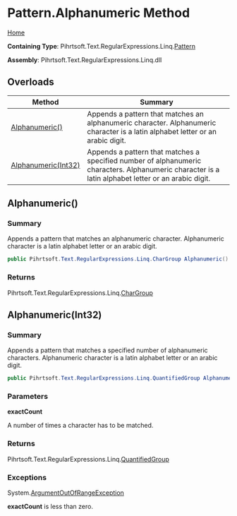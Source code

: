 # Pattern\.Alphanumeric Method

[Home](../../../../../../README.md)

**Containing Type**: Pihrtsoft\.Text\.RegularExpressions\.Linq\.[Pattern](../README.md)

**Assembly**: Pihrtsoft\.Text\.RegularExpressions\.Linq\.dll

## Overloads

| Method | Summary |
| ------ | ------- |
| [Alphanumeric()](#Pihrtsoft_Text_RegularExpressions_Linq_Pattern_Alphanumeric) | Appends a pattern that matches an alphanumeric character\. Alphanumeric character is a latin alphabet letter or an arabic digit\. |
| [Alphanumeric(Int32)](#Pihrtsoft_Text_RegularExpressions_Linq_Pattern_Alphanumeric_System_Int32_) | Appends a pattern that matches a specified number of alphanumeric characters\. Alphanumeric character is a latin alphabet letter or an arabic digit\. |

## Alphanumeric\(\) <a name="Pihrtsoft_Text_RegularExpressions_Linq_Pattern_Alphanumeric"></a>

### Summary

Appends a pattern that matches an alphanumeric character\. Alphanumeric character is a latin alphabet letter or an arabic digit\.

```csharp
public Pihrtsoft.Text.RegularExpressions.Linq.CharGroup Alphanumeric()
```

### Returns

Pihrtsoft\.Text\.RegularExpressions\.Linq\.[CharGroup](../../CharGroup/README.md)

## Alphanumeric\(Int32\) <a name="Pihrtsoft_Text_RegularExpressions_Linq_Pattern_Alphanumeric_System_Int32_"></a>

### Summary

Appends a pattern that matches a specified number of alphanumeric characters\. Alphanumeric character is a latin alphabet letter or an arabic digit\.

```csharp
public Pihrtsoft.Text.RegularExpressions.Linq.QuantifiedGroup Alphanumeric(int exactCount)
```

### Parameters

**exactCount**

A number of times a character has to be matched\.

### Returns

Pihrtsoft\.Text\.RegularExpressions\.Linq\.[QuantifiedGroup](../../QuantifiedGroup/README.md)

### Exceptions

System\.[ArgumentOutOfRangeException](https://docs.microsoft.com/en-us/dotnet/api/system.argumentoutofrangeexception)

**exactCount** is less than zero\.

